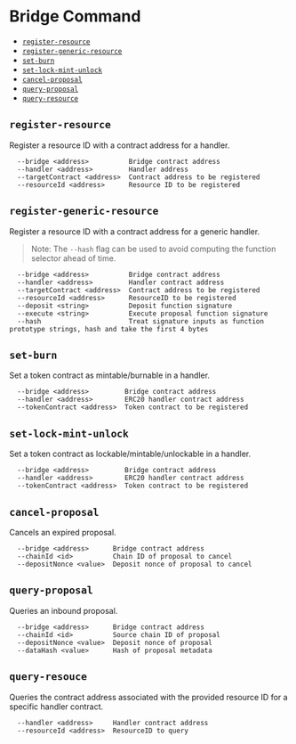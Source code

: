 # Bridge Command

- [`register-resource`](#register-resource)
- [`register-generic-resource`](#register-generic-resource)
- [`set-burn`](#set-burn)
- [`set-lock-mint-unlock`](#set-lock-mint-unlock)
- [`cancel-proposal`](#cancel-proposal)
- [`query-proposal`](#query-proposal)
- [`query-resource`](#query-resouce)


## `register-resource`
Register a resource ID with a contract address for a handler.

```
  --bridge <address>          Bridge contract address
  --handler <address>         Handler address
  --targetContract <address>  Contract address to be registered
  --resourceId <address>      Resource ID to be registered
```
 
## `register-generic-resource`
Register a resource ID with a contract address for a generic handler.

>Note: The `--hash` flag can be used to avoid computing the function selector ahead of time.

```
  --bridge <address>          Bridge contract address
  --handler <address>         Handler contract address
  --targetContract <address>  Contract address to be registered
  --resourceId <address>      ResourceID to be registered
  --deposit <string>          Deposit function signature
  --execute <string>          Execute proposal function signature
  --hash                      Treat signature inputs as function prototype strings, hash and take the first 4 bytes 
```

## `set-burn`
Set a token contract as mintable/burnable in a handler.

```
  --bridge <address>         Bridge contract address
  --handler <address>        ERC20 handler contract address
  --tokenContract <address>  Token contract to be registered
```

## `set-lock-mint-unlock`
Set a token contract as lockable/mintable/unlockable in a handler.

```
  --bridge <address>         Bridge contract address
  --handler <address>        ERC20 handler contract address
  --tokenContract <address>  Token contract to be registered
```


## `cancel-proposal`
Cancels an expired proposal.

```
  --bridge <address>      Bridge contract address
  --chainId <id>          Chain ID of proposal to cancel
  --depositNonce <value>  Deposit nonce of proposal to cancel
```

## `query-proposal`
Queries an inbound proposal.

```
  --bridge <address>      Bridge contract address 
  --chainId <id>          Source chain ID of proposal
  --depositNonce <value>  Deposit nonce of proposal
  --dataHash <value>      Hash of proposal metadata
```

## `query-resouce`
Queries the contract address associated with the provided resource ID for a specific handler contract.

```
  --handler <address>     Handler contract address 
  --resourceId <address>  ResourceID to query

```